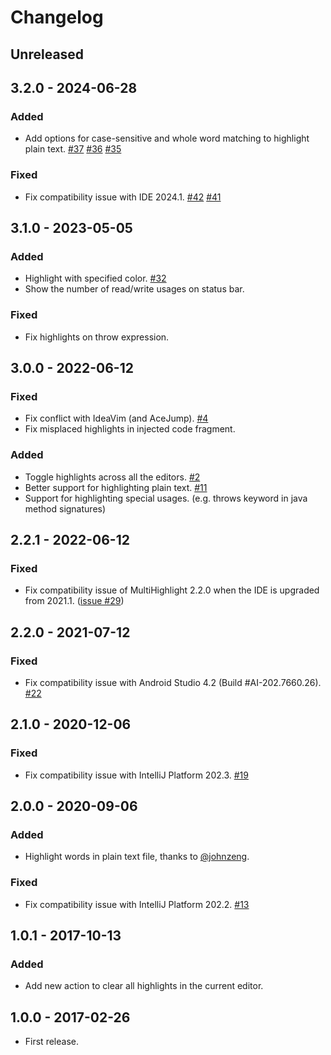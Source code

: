 <!-- Keep a Changelog guide -> https://keepachangelog.com -->

# Changelog

## Unreleased

## 3.2.0 - 2024-06-28

### Added

- Add options for case-sensitive and whole word matching to highlight plain text. [#37](https://github.com/huoguangjin/MultiHighlight/issues/37) [#36](https://github.com/huoguangjin/MultiHighlight/issues/36) [#35](https://github.com/huoguangjin/MultiHighlight/issues/35)

### Fixed

- Fix compatibility issue with IDE 2024.1. [#42](https://github.com/huoguangjin/MultiHighlight/issues/42) [#41](https://github.com/huoguangjin/MultiHighlight/issues/41)

## 3.1.0 - 2023-05-05

### Added

- Highlight with specified color. [#32](https://github.com/huoguangjin/MultiHighlight/issues/32)
- Show the number of read/write usages on status bar.

### Fixed

- Fix highlights on throw expression.

## 3.0.0 - 2022-06-12

### Fixed

- Fix conflict with IdeaVim (and AceJump). [#4](https://github.com/huoguangjin/MultiHighlight/issues/4)
- Fix misplaced highlights in injected code fragment.

### Added

- Toggle highlights across all the editors. [#2](https://github.com/huoguangjin/MultiHighlight/issues/2)
- Better support for highlighting plain text. [#11](https://github.com/huoguangjin/MultiHighlight/issues/11)
- Support for highlighting special usages. (e.g. throws keyword in java method signatures)

## 2.2.1 - 2022-06-12

### Fixed

- Fix compatibility issue of MultiHighlight 2.2.0 when the IDE is upgraded from 2021.1. ([issue #29](../../issues/29))

## 2.2.0 - 2021-07-12

### Fixed

- Fix compatibility issue with Android Studio 4.2 (Build #AI-202.7660.26). [#22](https://github.com/huoguangjin/MultiHighlight/issues/22)

## 2.1.0 - 2020-12-06

### Fixed

- Fix compatibility issue with IntelliJ Platform 202.3. [#19](https://github.com/huoguangjin/MultiHighlight/issues/19)

## 2.0.0 - 2020-09-06

### Added

- Highlight words in plain text file, thanks to [@johnzeng](https://github.com/johnzeng).

### Fixed

- Fix compatibility issue with IntelliJ Platform 202.2. [#13](https://github.com/huoguangjin/MultiHighlight/issues/13)

## 1.0.1 - 2017-10-13

### Added

- Add new action to clear all highlights in the current editor.

## 1.0.0 - 2017-02-26

- First release.
